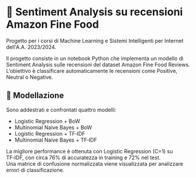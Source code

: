 # 🏪 Sentiment Analysis su recensioni Amazon Fine Food
Progetto per i corsi di Machine Learning e Sistemi Intelligenti per Internet dell'A.A. 2023/2024.  
  
Il progetto consiste in un notebook Python che implementa un modello di Sentiment Analysis sulle recensioni del dataset Amazon Fine Food Reviews.  
L’obiettivo è classificare automaticamente le recensioni come Positive, Neutral o Negative.

## 🧩 Modellazione
Sono addestrati e confrontati quattro modelli:
- Logistic Regression + BoW
- Multinomial Naive Bayes + BoW
- Logistic Regression + TF‑IDF
- Multinomial Naive Bayes + TF‑IDF  
  
La migliore performance è ottenuta con Logistic Regression (C=1) su TF‑IDF, con circa 76% di accuratezza in training e 72% nel test.  
Una matrice di confusione normalizzata viene visualizzata per analizzare errori di classificazione.
